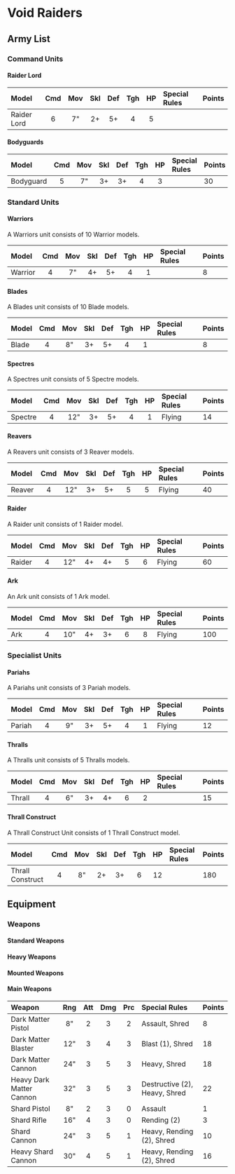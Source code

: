 # Void Raiders

## Army List



### Command Units

#### Raider Lord

Model                      | Cmd | Mov | Skl | Def | Tgh | HP  | Special Rules             | Points
:------------------------- | :-: | :-: | :-: | :-: | :-: | :-: | :------------------------ | :-----
Raider Lord                |  6  |  7" |  2+ |  5+ |  4  |  5  |                           |

#### Bodyguards

Model                      | Cmd | Mov | Skl | Def | Tgh | HP  | Special Rules             | Points
:------------------------- | :-: | :-: | :-: | :-: | :-: | :-: | :------------------------ | :-----
Bodyguard                  |  5  |  7" |  3+ |  3+ |  4  |  3  |                           | 30



### Standard Units

#### Warriors

A Warriors unit consists of 10 Warrior models.

Model                      | Cmd | Mov | Skl | Def | Tgh | HP  | Special Rules             | Points
:------------------------- | :-: | :-: | :-: | :-: | :-: | :-: | :------------------------ | :-----
Warrior                    |  4  |  7" |  4+ |  5+ |  4  |  1  |                           | 8

#### Blades

A Blades unit consists of 10 Blade models.

Model                      | Cmd | Mov | Skl | Def | Tgh | HP  | Special Rules             | Points
:------------------------- | :-: | :-: | :-: | :-: | :-: | :-: | :------------------------ | :-----
Blade                      |  4  |  8" |  3+ |  5+ |  4  |  1  |                           | 8

#### Spectres

A Spectres unit consists of 5 Spectre models.

Model                      | Cmd | Mov | Skl | Def | Tgh | HP  | Special Rules             | Points
:------------------------- | :-: | :-: | :-: | :-: | :-: | :-: | :------------------------ | :-----
Spectre                    |  4  | 12" |  3+ |  5+ |  4  |  1  | Flying                    | 14

#### Reavers

A Reavers unit consists of 3 Reaver models.

Model                      | Cmd | Mov | Skl | Def | Tgh | HP  | Special Rules             | Points
:------------------------- | :-: | :-: | :-: | :-: | :-: | :-: | :------------------------ | :-----
Reaver                     |  4  | 12" |  3+ |  5+ |  5  | 5   | Flying                    | 40

#### Raider

A Raider unit consists of 1 Raider model.

Model                      | Cmd | Mov | Skl | Def | Tgh | HP  | Special Rules             | Points
:------------------------- | :-: | :-: | :-: | :-: | :-: | :-: | :------------------------ | :-----
Raider                     |  4  | 12" |  4+ |  4+ |  5  | 6   | Flying                    | 60

#### Ark

An Ark unit consists of 1 Ark model.

Model                      | Cmd | Mov | Skl | Def | Tgh | HP  | Special Rules             | Points
:------------------------- | :-: | :-: | :-: | :-: | :-: | :-: | :------------------------ | :-----
Ark                        |  4  | 10" |  4+ |  3+ |  6  |  8  | Flying                    | 100



### Specialist Units

#### Pariahs

A Pariahs unit consists of 3 Pariah models.

Model                      | Cmd | Mov | Skl | Def | Tgh | HP  | Special Rules             | Points
:------------------------- | :-: | :-: | :-: | :-: | :-: | :-: | :------------------------ | :-----
Pariah                     |  4  |  9" |  3+ |  5+ |  4  |  1  | Flying                    | 12

#### Thralls

A Thralls unit consists of 5 Thralls models.

Model                      | Cmd | Mov | Skl | Def | Tgh | HP  | Special Rules             | Points
:------------------------- | :-: | :-: | :-: | :-: | :-: | :-: | :------------------------ | :-----
Thrall                     |  4  |  6" |  3+ |  4+ |  6  |  2  |                           | 15

#### Thrall Construct

A Thrall Construct Unit consists of 1 Thrall Construct model.

Model                      | Cmd | Mov | Skl | Def | Tgh | HP  | Special Rules             | Points
:------------------------- | :-: | :-: | :-: | :-: | :-: | :-: | :------------------------ | :-----
Thrall Construct           |  4  |  8" |  2+ |  3+ |  6  |  12 |                           | 180



## Equipment

### Weapons

#### Standard Weapons

#### Heavy Weapons

#### Mounted Weapons

#### Main Weapons

Weapon                     | Rng | Att | Dmg | Prc | Special Rules                        | Points
:------------------------- | :-: | :-: | :-: | :-: | :----------------------------------- | :-----
Dark Matter Pistol         | 8"  |  2  |  3  |  2  | Assault, Shred                       | 8
Dark Matter Blaster        | 12" |  3  |  4  |  3  | Blast (1), Shred                     | 18
Dark Matter Cannon         | 24" |  3  |  5  |  3  | Heavy, Shred                         | 18
Heavy Dark Matter Cannon   | 32" |  3  |  5  |  3  | Destructive (2), Heavy, Shred        | 22
Shard Pistol               | 8"  |  2  |  3  |  0  | Assault                              | 1
Shard Rifle                | 16" |  4  |  3  |  0  | Rending (2)                          | 3
Shard Cannon               | 24" |  3  |  5  |  1  | Heavy, Rending (2), Shred            | 10
Heavy Shard Cannon         | 30" |  4  |  5  |  1  | Heavy, Rending (2), Shred            | 16